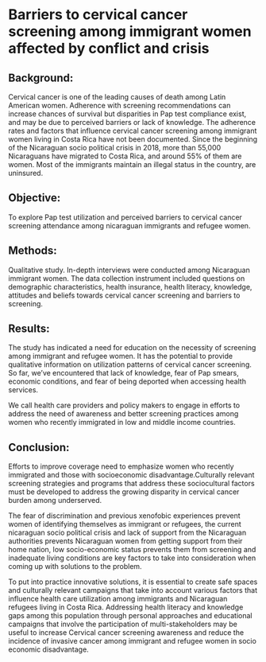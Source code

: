 # Barriers to cervical cancer screening among immigrant women affected by conflict and crisis 

## Background:  
Cervical cancer is one of the leading causes of death among Latin American women. Adherence with screening recommendations can increase chances of survival but disparities in Pap test compliance exist, and may be due to perceived barriers or lack of knowledge. The adherence rates and factors that influence cervical cancer screening among immigrant women living in Costa Rica have not been documented. Since the beginning of the Nicaraguan socio political crisis in 2018, more than 55,000 Nicaraguans have migrated to Costa Rica, and around 55% of them are women. Most of the immigrants maintain an illegal status in the country, are uninsured. 


## Objective: 
To explore Pap test utilization and perceived barriers to cervical cancer screening attendance among nicaraguan immigrants and refugee women. 

## Methods: 
Qualitative study. In-depth interviews were conducted among Nicaraguan immigrant women. The data collection instrument included questions on demographic characteristics, health insurance, health literacy, knowledge, attitudes and beliefs towards cervical cancer screening and barriers to screening.


## Results: 
The study has indicated a need for education on the necessity of screening among immigrant and refugee women. It has the potential to provide qualitative information on utilization patterns of cervical cancer screening. So far, we’ve encountered that lack of knowledge, fear of Pap smears, economic conditions, and fear of being deported when accessing health services.

We call health care providers and policy makers to engage in efforts to address the need of awareness and better screening practices among women who recently immigrated in low and middle income countries. 


## Conclusion:
Efforts to improve coverage need to emphasize women who recently immigrated and those with socioeconomic disadvantage.Culturally relevant screening strategies and programs that address these sociocultural factors must be developed to address the growing disparity in cervical cancer burden among underserved. 

The fear of discrimination and previous xenofobic experiences prevent women of identifying themselves as immigrant or refugees, the current nicaraguan socio political crisis and lack of support from the Nicaraguan authorities prevents Nicaraguan women from getting support from their home nation, low socio-economic status prevents them from screening and inadequate living conditions are key factors to take into consideration when coming up with solutions to the problem. 

To put into practice innovative solutions, it is essential to create safe spaces and culturally relevant campaigns that take into account various factors that influence health care utilization among immigrants and Nicaraguan refugees living in Costa Rica. Addressing health literacy and knowledge gaps among this population through personal approaches and educational campaigns that involve the participation of multi-stakeholders may be useful to increase Cervical cancer screening awareness and reduce the incidence of invasive cancer among immigrant and refugee women in socio economic disadvantage. 

